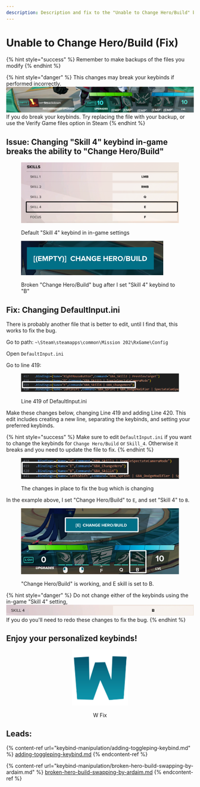 ```yaml
---
description: Description and fix to the "Unable to Change Hero/Build" bug.
---
```


# Unable to Change Hero/Build (Fix)

{% hint style="success" %}
Remember to make backups of the files you modify
{% endhint %}

{% hint style="danger" %}
This changes may break your keybinds if performed incorrectly.<img src="../.gitbook/assets/brokenkeybinds.png" alt="" data-size="original">\
If you do break your keybinds. Try replacing the file with your backup, or use the Verify Game files option in Steam
{% endhint %}

## Issue: Changing "Skill 4" keybind in-game breaks the ability to "Change Hero/Build"

<figure><img src="../.gitbook/assets/skill4ingame.png" alt=""><figcaption><p>Default "Skill 4" keybind in in-game settings</p></figcaption></figure>

<figure><img src="../.gitbook/assets/brokenchangeherobuild.png" alt=""><figcaption><p>Broken "Change Hero/Build" bug after I set "Skill 4" keybind to "B"</p></figcaption></figure>

## Fix: Changing DefaultInput.ini

There is probably another file that is better to edit, until I find that, this works to fix the bug.

Go to path: `~\Steam\steamapps\common\Mission 202\RxGame\Config`

Open `DefaultInput.ini`&#x20;

Go to line 419:

<figure><img src="../.gitbook/assets/beforechanges.png" alt=""><figcaption><p>Line 419 of DefaultInput.ini</p></figcaption></figure>

Make these changes below, changing Line 419 and adding Line 420. This edit includes creating a new line, separating the keybinds, and setting your preferred keybinds.

{% hint style="success" %}
Make sure to edit `DefaultInput.ini` if you want to change the keybinds for `Change Hero/Build` or `Skill_4`. Otherwise it breaks and you need to update the file to fix.
{% endhint %}

<figure><img src="../.gitbook/assets/afterchanges.png" alt=""><figcaption><p>The changes in place to fix the bug which is changing</p></figcaption></figure>

In the example above, I set "Change Hero/Build" to `E`, and set "Skill 4" to `B`.

<figure><img src="../.gitbook/assets/finalproduct.png" alt=""><figcaption><p>"Change Hero/Build" is working, and E skill is set to B.</p></figcaption></figure>

{% hint style="danger" %}
Do not change either of the keybinds using the in-game "Skill 4" setting,![](../.gitbook/assets/skill4-ingame.png)\
If you do you'll need to redo these changes to fix the bug.
{% endhint %}

## Enjoy your personalized keybinds!

<div align="center">

<figure><img src="../.gitbook/assets/Wingiganticcolor-300px.png" alt="" width="150"><figcaption><p>W Fix</p></figcaption></figure>

</div>

## Leads:&#x20;

{% content-ref url="keybind-manipulation/adding-toggleping-keybind.md" %}
[adding-toggleping-keybind.md](keybind-manipulation/adding-toggleping-keybind.md)
{% endcontent-ref %}

{% content-ref url="keybind-manipulation/broken-hero-build-swapping-by-ardaim.md" %}
[broken-hero-build-swapping-by-ardaim.md](keybind-manipulation/broken-hero-build-swapping-by-ardaim.md)
{% endcontent-ref %}
